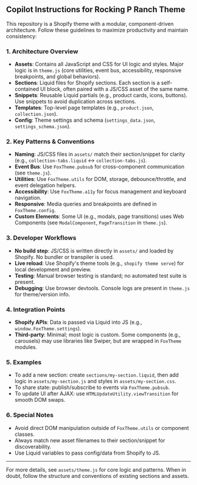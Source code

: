 ## Copilot Instructions for Rocking P Ranch Theme

This repository is a Shopify theme with a modular, component-driven architecture. Follow these guidelines to maximize productivity and maintain consistency:

### 1. Architecture Overview
- **Assets**: Contains all JavaScript and CSS for UI logic and styles. Major logic is in `theme.js` (core utilities, event bus, accessibility, responsive breakpoints, and global behaviors).
- **Sections**: Liquid files for Shopify sections. Each section is a self-contained UI block, often paired with a JS/CSS asset of the same name.
- **Snippets**: Reusable Liquid partials (e.g., product cards, icons, buttons). Use snippets to avoid duplication across sections.
- **Templates**: Top-level page templates (e.g., `product.json`, `collection.json`).
- **Config**: Theme settings and schema (`settings_data.json`, `settings_schema.json`).

### 2. Key Patterns & Conventions
- **Naming**: JS/CSS files in `assets/` match their section/snippet for clarity (e.g., `collection-tabs.liquid` ↔ `collection-tabs.js`).
- **Event Bus**: Use `FoxTheme.pubsub` for cross-component communication (see `theme.js`).
- **Utilities**: Use `FoxTheme.utils` for DOM, storage, debounce/throttle, and event delegation helpers.
- **Accessibility**: Use `FoxTheme.a11y` for focus management and keyboard navigation.
- **Responsive**: Media queries and breakpoints are defined in `FoxTheme.config`.
- **Custom Elements**: Some UI (e.g., modals, page transitions) uses Web Components (see `ModalComponent`, `PageTransition` in `theme.js`).

### 3. Developer Workflows
- **No build step**: JS/CSS is written directly in `assets/` and loaded by Shopify. No bundler or transpiler is used.
- **Live reload**: Use Shopify's theme tools (e.g., `shopify theme serve`) for local development and preview.
- **Testing**: Manual browser testing is standard; no automated test suite is present.
- **Debugging**: Use browser devtools. Console logs are present in `theme.js` for theme/version info.

### 4. Integration Points
- **Shopify APIs**: Data is passed via Liquid into JS (e.g., `window.FoxTheme.settings`).
- **Third-party**: Minimal; most logic is custom. Some components (e.g., carousels) may use libraries like Swiper, but are wrapped in `FoxTheme` modules.

### 5. Examples
- To add a new section: create `sections/my-section.liquid`, then add logic in `assets/my-section.js` and styles in `assets/my-section.css`.
- To share state: publish/subscribe to events via `FoxTheme.pubsub`.
- To update UI after AJAX: use `HTMLUpdateUtility.viewTransition` for smooth DOM swaps.

### 6. Special Notes
- Avoid direct DOM manipulation outside of `FoxTheme.utils` or component classes.
- Always match new asset filenames to their section/snippet for discoverability.
- Use Liquid variables to pass config/data from Shopify to JS.

---
For more details, see `assets/theme.js` for core logic and patterns. When in doubt, follow the structure and conventions of existing sections and assets.
